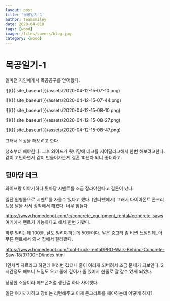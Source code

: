 ```yaml
---
layout: post
title: '목공일기-1' 
author: teamsmiley
date: 2020-04-010
tags: [wood]
image: /files/covers/blog.jpg
category: {wood}
---
```


# 목공일기-1 

얼마전 지인에게서 목공공구를 얻어왔다.

![]({{ site_baseurl }}/assets/2020-04-12-15-07-10.png)

![]({{ site_baseurl }}/assets/2020-04-12-15-07-44.png)

![]({{ site_baseurl }}/assets/2020-04-12-15-08-10.png)

![]({{ site_baseurl }}/assets/2020-04-12-15-08-27.png)

![]({{ site_baseurl }}/assets/2020-04-12-15-08-47.png)

그래서 목공을 해보려고 한다. 

청소부터 해야한다. 그후 와이프가 뒷마당에 데크를 지어달라고해서 한번 해보려고한다. 같이 고민하면서 같이 만들어가는게 결혼 10년차 되니 좋더라고.

## 뒷마당 데크 

와이프랑 이야기하다 뒷마당 시멘트를 조금 잘라야한다고 결론이 났다. 

일단 원형톱으로 시멘트를 자를수 있다고 했다. (인터넷에서) 그래서 다이아몬트 콘크리트용 날을 사서 장착해서 해봤다.  너무 힘들다.

<https://www.homedepot.com/c/concrete_equipment_rental#concrete-saws> 여기에서 랜트가 가능하다고 해서 한번 가봤다.

하루 빌리는데 100불..날도 빌려야하는데 50불이다. 날은 중고라 좀 비싼 느낌인데..아무튼 랜트해서 와서 집에서 잘라봤다. 

<https://www.homedepot.com/tool-truck-rental/PRO-Walk-Behind-Concrete-Saw-18/37100HD/index.html>

1인치씩 자르라고 하던데 여러번 갔더니 줄이 여러개 되버려서 조금 문제가 되보인다.  2시간정도 해보니 느낌도 오고 줄에 깊이가 좀 있어서 한줄로 잘 갈수 있게 되었다.
 
상당한 소음이라 헤드폰처럼 생긴걸 하나 사야겟다.

일단 여기까지하고 장비는 리턴해주고 이제 콘크리트를 깨야하는데 어떻게 하지?










